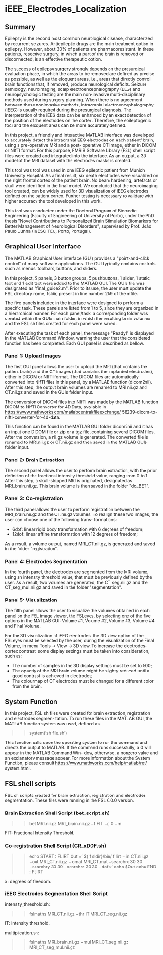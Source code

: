 # iEEE_Electrodes_Localization

## Summary
Epilepsy is the second most common neurological disease, characterized by recurrent seizures. Antiepileptic drugs are the main treatment option in epilepsy. However, about 30% of patients are pharmacoresistant. In these patients, resective surgery, in which a part of the brain is removed or disconnected, is an effective therapeutic option. 

The success of epilepsy surgery strongly depends on the presurgical evaluation phase, in which the areas to be removed are defined as precise as possible, as well as the eloquent areas, i.e., areas that directly control brain functions that, if removed, produce neurological deficits. Seizure semiology, neuroimaging, scalp electroencephalography (EEG) and neuropsychologic testing are the main non-invasive multi-disciplinary methods used during surgery planning. When there is no agreement between these noninvasive methods, intracranial electroencephalography (iEEG) is usually required during the presurgical diagnosis. The interpretation of the iEEG data can be enhanced by an exact detection of the position of the electrodes on the cortex. Therefore, the epileptogenic foci and the eloquent areas can be more accurately defined. 

In this project, a friendly and interactive MATLAB interface was developed to accurately detect the intracranial EEG electrodes on each patient’ brain, using a pre-operative MRI and a post- operative CT image, either in DICOM or NIfTI format. For this purpose, FMRIB Software Library (FSL) shell script files were created and integrated into the interface. As an output, a 3D model of the MRI dataset with the electrodes masks is created. 

This tool was tool was used in one iEEG epileptic patient from Munich University Hospital. As a final result, six depth electrodes were visualized on the right frontal cortex of the patient brain. No beam hardening, artefacts or skull were identified in the final model. 
We concluded that the neuroimaging tool created, can be widely used for 3D visualization of iEEG electrodes defined on the patient cortex. Further testing is necessary to validate with higher accuracy the tool developed in this work. 

This tool was conducted under the Doctoral Program of Biomedic Engineering (Faculty of Engineering of University of Porto), under the PhD thesis "Novel Contributions to Personalized Brain Stimulation Biomarkers for Better Management of Neurological Disorders", supervised by Prof. João Paulo Cunha (INESC TEC, Porto, Portugal).

## Graphical User Interface
The MATLAB Graphical User interface (GUI) provides a "point-and-click control" of many software applications. The GUI typically contains controls such as menus, toolbars, buttons, and sliders.

In this project, 5 panels, 3 button groups, 5 pushbuttons, 1 slider, 1 static text and 1 edit text were added to the MATLAB GUI. The GUIs file was designated as "final_guide2.m". Prior to its use, the user must update the FSL directory name, fsldir, present in line number 259 of the mfile.

The five panels included in the interface were designed to perform a specific task. These panels
are listed from 1 to 5, since they are organized in a hierarchical manner. For each panel/task, a corresponding folder was created within the GUIs main folder, in which the resulting brain volumes and the FSL sh files created for each panel were saved.

After executing the task of each panel, the message "Ready!" is displayed in the MATLAB Command Window, warning the user that the considered function has been completed. Each GUI panel is described as bellow.

### Panel 1: Upload Images
The first GUI panel allows the user to upload the MRI (that contains the patient brain) and the CT images (that contains the implanted electrodes), either in DICOM or NIfTI format. The DICOM files are automatically converted into NIfTI files in this panel, by a MATLAB function (dicom2nii). After this step, the output brain volumes are renamed to MRI.nii.gz and CT.nii.gz and saved in the GUIs folder input.

The conversion of DICOM files into NIfTI was made by the MATLAB function DICOM to NIfTI
Converter for 4D Data, available in https://www.mathworks.com/matlabcentral/fileexchange/ 58239-dicom-to-nifti-converter-for-4d-data.

This function can be found in the MATLAB GUI folder dicom2nii and it has an input one DICOM file or zip or a tgz file, containing several DICOM files. After the conversion, a nii.gz volume is generated. The converted file is renamed to MRI.nii.gz or CT.nii.gz and then saved in the MATLAB GUIs folder input.

### Panel 2: Brain Extraction
The second panel allows the user to perform brain extraction, with the prior definition of the fractional intensity threshold value, ranging from 0 to 1. After this step, a skull-stripped MRI is originated, designated as MRI_brain.nii.gz. This brain volume is then saved in the folder "do_BET".

### Panel 3: Co-registration
The third panel allows the user to perform registration between the MRI_brain.nii.gz and the CT.nii.gz volumes. To realign these two images, the user can choose one of the following trans- formations:
* 6dof: linear rigid body transformation with 6 degrees of freedom;
* 12dof: linear affine transformation with 12 degrees of freedom;

As a result, a volume output, named MRI_CT.nii.gz, is generated and saved in the folder "registration".


### Panel 4: Electrodes Segmentation
In the fourth panel, the electrodes are segmented from the MRI volume, using an intensity threshold value, that must be previously defined by the user. As a result, two volumes are generated, the CT_seg.nii.gz and the CT_seg_mul.nii.gz and saved in the folder "segmentation".

### Panel 5: Visualization
The fifth panel allows the user to visualize the volumes obtained in each panel on the FSL image viewer, the FSLeyes, by selecting one of the five options in the MATLAB GUI: Volume #1, Volume #2, Volume #3, Volume #4 and Final Volume. 

For the 3D visualization of iEEG electrodes, the 3D view option of the FSLeyes must be selected by the user, during the visualization of the Final Volume, in menu Tools → View → 3D view. To increase the electrodes-cortex contrast, some display settings must be taken into consideration, such as:
* The number of samples in the 3D display settings must be set to 500;
* The opactiy of the MRI brain volume might be slighty reduced until a good contrast is achieved in electrodes;
* The colourmap of CT electrodes must be changed for a different color from the brain.

## System Function
In this project, FSL sh files were created for brain extraction, registration and electrodes segmen- tation. To run these files in the MATLAB GUI, the MATLAB function system was used, defined as

>> system(′sh file.sh′)

This function calls upon the operating system to run the command and directs the output to MATLAB. If the command runs successfully, a 0 will appear in the MATLAB Command Win- dow, otherwise, a nonzero value and an explanatory message appear. For more information about the System Function, please consult https://www.mathworks.com/help/matlab/ref/ system.html.

## FSL shell scripts
FSL sh scripts created for brain extraction, registration and electrodes segmentation. These files were running in the FSL 6.0.0 version.

### Brain Extraction Shell Script (bet_script.sh)
>> bet MRI.nii.gz MRI_brain.nii.gz −f FIT −g 0 −m

FIT: Fractional Intensity Threshold.

### Co-registration Shell Script (CR_xDOF.sh)
>> echo START : FLIRT
>> Out =′ ${ f sldir}/bin/ f lirt − in CT.nii.gz −out MRI_CT.nii.gz − omat MRI_CT.mat −searchrx 30 30 −searchry 30 30 −searchrz 30 30 −dof x′ echo $Out echo END : FLIRT

x: degrees of freedom.

### iEEG Electrodes Segmentation Shell Script
intensity_threshold.sh:
>> fslmaths MRI_CT.nii.gz −thr IT MRI_CT_seg.nii.gz

IT: intensity threshold.

multiplication.sh:
>> fslmaths MRI_brain.nii.gz −mul MRI_CT_seg.nii.gz MRI_CT_seg_mul.nii.gz


